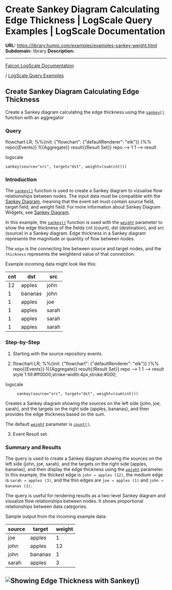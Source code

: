 # Create Sankey Diagram Calculating Edge Thickness | LogScale Query Examples | LogScale Documentation

**URL:** https://library.humio.com/examples/examples-sankey-weight.html
**Subdomain:** library
**Description:** 

---

[Falcon LogScale Documentation](https://library.humio.com)

/ [LogScale Query Examples](examples.html)

## Create Sankey Diagram Calculating Edge Thickness

Create a Sankey diagram calculating the edge thickness using the [`sankey()`](https://library.humio.com/data-analysis/functions-sankey.html) function with an aggregator 

### Query

flowchart LR; %%{init: {"flowchart": {"defaultRenderer": "elk"}} }%% repo{{Events}} 1{{Aggregate}} result{{Result Set}} repo --> 1 1 --> result

logscale
    
    
    sankey(source="src", target="dst", weight=(sum(cnt)))

### Introduction

The [`sankey()`](https://library.humio.com/data-analysis/functions-sankey.html) function is used to create a Sankey diagram to vizualise flow relationships between nodes. The input data must be compatible with the [Sankey Diagram](https://library.humio.com/data-analysis/widgets-sankey.html), meaning that the event set must contain source field, target field, and weight field. For more information about Sankey Diagram Widgets, see [Sankey Diagram](https://library.humio.com/data-analysis/widgets-sankey.html). 

In this example, the [`sankey()`](https://library.humio.com/data-analysis/functions-sankey.html) function is used with the [_`weight`_](https://library.humio.com/data-analysis/functions-sankey.html#query-functions-sankey-weight) parameter to show the edge thickness of the fields cnt (count), dst (destination), and src (source) in a Sankey diagram. Edge thickness in a Sankey diagram represents the magnitude or quantity of flow between nodes. 

The `edge` is the connecting line between source and target nodes, and the `thickness` represents the weightend value of that connection. 

Example incoming data might look like this: 

cnt| dst| src  
---|---|---  
12| apples| john  
1| bananas| john  
1| apples| joe  
1| apples| sarah  
1| apples| sarah  
1| apples| sarah  
  
### Step-by-Step

  1. Starting with the source repository events.

  2. flowchart LR; %%{init: {"flowchart": {"defaultRenderer": "elk"}} }%% repo{{Events}} 1{{Aggregate}} result{{Result Set}} repo --> 1 1 --> result style 1 fill:#ff0000,stroke-width:4px,stroke:#000;

logscale
         
         sankey(source="src", target="dst", weight=(sum(cnt)))

Creates a Sankey diagram showing the sources on the left side (john, joe, sarah), and the targets on the right side (apples, bananas), and then provides the edge thickness based on the sum. 

The default [_`weight`_](https://library.humio.com/data-analysis/functions-sankey.html#query-functions-sankey-weight) parameter is [`count()`](https://library.humio.com/data-analysis/functions-count.html). 

  3. Event Result set.




### Summary and Results

The query is used to create a Sankey diagram showing the sources on the left side (john, joe, sarah), and the targets on the right side (apples, bananas), and then display the edge thickness using the [_`weight`_](https://library.humio.com/data-analysis/functions-sankey.html#query-functions-sankey-weight) parameter. In this example, the thickest edge is `john → apples (12)`, the medium edge is `sarah → apples (3)`, and the thin edges are `joe → apples (1)` and `john → bananas (1)`. 

The query is useful for rendering results as a two-level Sankey diagram and visualize flow relationships between nodes. It shows proportional relationships between data categories. 

Sample output from the incoming example data: 

source| target| weight  
---|---|---  
joe| apples| 1  
john| apples| 12  
john| bananas| 1  
sarah| apples| 3  
  
![Showing Edge Thickness with Sankey\(\)](images/sankey-weight-count-aggregator.png)  
---
